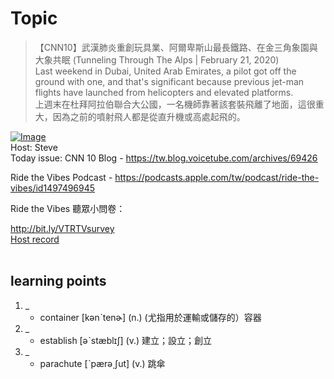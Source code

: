 # Topic

> 【CNN10】武漢肺炎重創玩具業、阿爾卑斯山最長鐵路、在金三角象園與大象共眠 (Tunneling Through The Alps | February 21, 2020) <br>
> Last weekend in Dubai, United Arab Emirates, a pilot got off the ground with one, and that's significant because previous jet-man flights have launched from helicopters and elevated platforms. <br>
> 上週末在杜拜阿拉伯聯合大公國，一名機師靠著該套裝飛離了地面，這很重大，因為之前的噴射飛人都是從直升機或高處起飛的。 <br>

[![Image](https://cdn.voicetube.com/assets/thumbnails/VVxDyjew6Ks.jpg)](https://www.youtube.com/embed/VVxDyjew6Ks?rel=0&showinfo=0&cc_load_policy=0&controls=1&autoplay=1&iv_load_policy=3&playsinline=1&wmode=transparent&start=460&end=472&enablejsapi=1&origin=https://tw.voicetube.com&widgetid=1)<br>
Host: Steve 
<br>Today issue: CNN 10 Blog - https://tw.blog.voicetube.com/archives/69426

Ride the Vibes Podcast - https://podcasts.apple.com/tw/podcast/ride-the-vibes/id1497496945

Ride the Vibes 聽眾小問卷：
http://bit.ly/VTRTVsurvey
<br>
[Host record](https://cdn.voicetube.com/tmp/everyday_records/stephen_vt_44701/4053.mp3)
<br><br>
## learning points
1. _
	* container [kənˋtenɚ] (n.) (尤指用於運輸或儲存的）容器
2. _
	* establish [əˋstæblɪʃ] (v.) 建立；設立；創立
3. _
	* parachute [ˋpærə͵ʃut] (v.) 跳傘
